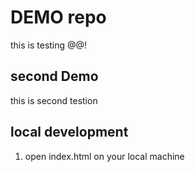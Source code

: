 # DEMO repo

this is testing @@!

## second Demo

this is second testion

## local development

1. open index.html on your local machine